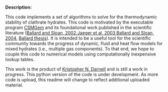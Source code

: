 **Description:**

This code implements a set of algorithms to solve for the thermodynamic stability of clathrate hydrates. This code is motivated by the executable program [CSMGem][1] and its foundational work published in the scientific literature ([Ballard and Sloan, 2002][2],[Jaeger et al, 2003][3],[Ballard and Sloan, 2004][4], [Ballard thesis][5]). It is intended to be a useful tool for the scientific community towards the progress of dynamic, fluid and heat flow models for mixed hydrates (i.e., multiple gas components). To that end, we hope to couple this code to numerical models using computationally inexpensive lookup tables.

This work is the product of [Kristopher N. Darnell][6] and is still a work in progress. This python version of the code is under development. As more code is upload, this readme will change to reflect additional uploaded material.

[1]: http://hydrates.mines.edu/CHR/Software.html "CSMGem website"
[2]: http://www.sciencedirect.com/science/article/pii/S0378381201006975 "hydrate EOS"
[3]: http://www.sciencedirect.com/science/article/pii/S0378381203001559 "aqueous EOS"
[4]: http://www.sciencedirect.com/science/article/pii/S0378381203003923 "CSMGem algorithm"
[5]: https://dspace.library.colostate.edu/bitstream/handle/11124/78793/T05590.pdf "Ballard theis"
[6]: https://www.jsg.utexas.edu/student/kristopher_darnell/ "Darnell website"
